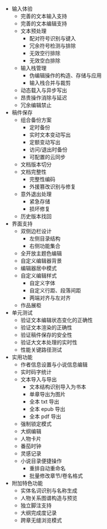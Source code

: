 - 输入体验
	- 完善的文本输入支持
	- 完善的文本编辑支持
	- 文本预处理
		- 配对符号识别与键入
		- 冗余符号检测与排除
		- 无效空行排除
		- 无效空白排除
	- 输入栈管理
		- 伪编辑操作的构造、存储与应用
		- 输入栈合并与裁剪
	- 动态载入与异步写出
	- 昂贵操作消除与延迟
	- 冗余编辑禁止
- 稿件保存
	- 组合备份方案
		- 定时备份
		- 实时文本变动写出
		- 定额变动写出
		- 访问/退出时备份
		- 可配置的云同步
	- 文档版本切分
	- 文档完整性
		- 完整性编码
		- 外援篡改识别与修复
	- 意外退出处理
		- 紧急存储
		- 损坏修复
	- 历史版本找回
- 界面支持
	- 双侧边栏设计
		- 左侧目录结构
		- 右侧功能集合
	- 全开放主题色编辑
	- 自定义编辑器背景
	- 编辑器居中模式
	- 自定义编辑样式
		- 自定义字体
		- 自定义行距、段落间距
		- 两端对齐与左对齐
	- 作品展柜
- 单元测试
	- 验证文本编辑状态变化的正确性
	- 验证文本渲染的正确性
	- 验证稿件保存的安全性
	- 验证大文本处理的实时性
	- 性能关键路径测试
- 实用功能
	- 作者信息设置与小说信息编辑
	- 实时码字统计
	- 文本导入与导出
		- 文本结构识别导入为书本
		- 单章导出为图片
		- 全本 txt 导出
		- 全本 epub 导出
		- 全本 pdf 导出
	- 强制锁定模式
	- 大纲编辑
	- 人物卡片
	- 番茄时钟
	- 灵感记录
	- 小说目录便捷操作
		- 重排自动重命名
		- 批量修改章节/卷名格式
- 附加特色功能
	- 实体名词识别与名称生成
	- 人物关系图谱构造与预览
	- 独立脚注支持
	- 大纲完成度记录
	- 跨章无缝浏览模式
